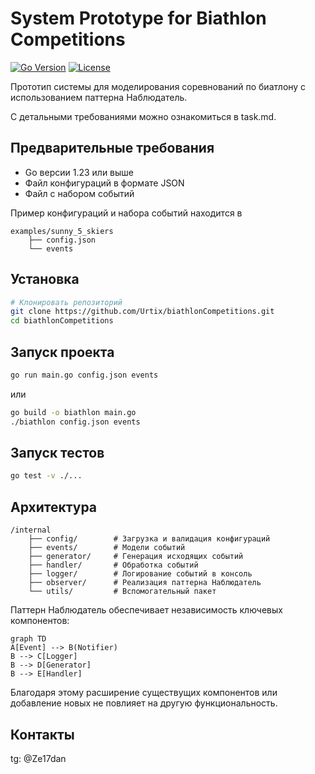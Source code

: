 # System Prototype for Biathlon Competitions

[![Go Version](https://img.shields.io/badge/go-1.23+-blue.svg)](https://golang.org/)
[![License](https://img.shields.io/badge/License-Apache%202.0-blue.svg)](https://opensource.org/licenses/Apache-2.0/)

Прототип системы для моделирования соревнований по биатлону с использованием паттерна Наблюдатель.

С детальными требованиями можно ознакомиться в task.md.

## Предварительные требования
- Go версии 1.23 или выше
- Файл конфигураций в формате JSON
- Файл c набором событий

Пример конфигураций и набора событий находится в
```
examples/sunny_5_skiers
    ├── config.json
    └── events
```

## Установка
```bash
# Клонировать репозиторий
git clone https://github.com/Urtix/biathlonCompetitions.git
cd biathlonCompetitions
```

## Запуск проекта
```bash
go run main.go config.json events
```
или
```bash
go build -o biathlon main.go
./biathlon config.json events
```

## Запуск тестов
```bash
go test -v ./...
```

## Архитектура
```
/internal
    ├── config/        # Загрузка и валидация конфигураций
    ├── events/        # Модели событий
    ├── generator/     # Генерация исходящих событий
    ├── handler/       # Обработка событий
    ├── logger/        # Логирование событий в консоль
    ├── observer/      # Реализация паттерна Наблюдатель
    └── utils/         # Вспомогательный пакет
```
Паттерн Наблюдатель обеспечивает независимость ключевых компонентов:
```mermaid
graph TD
A[Event] --> B(Notifier)
B --> C[Logger]
B --> D[Generator]
B --> E[Handler]
```
Благодаря этому расширение существущих компонентов или добавление новых не повлияет на другую функциональность.

## Контакты
tg: @Ze17dan
